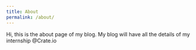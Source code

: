 ```yaml
---
title: About
permalink: /about/
---
```


Hi, this is the about page of my blog. My blog will have all the details of my internship @Crate.io
